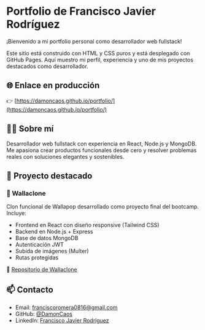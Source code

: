 # Portfolio de Francisco Javier Rodríguez

¡Bienvenido a mi portfolio personal como desarrollador web fullstack!

Este sitio está construido con HTML y CSS puros y está desplegado con GitHub Pages. Aquí muestro mi perfil, experiencia y uno de mis proyectos destacados como desarrollador.

## 🌐 Enlace en producción

👉 [https://damoncaos.github.io/portfolio/](https://damoncaos.github.io/portfolio/)

## 👨‍💻 Sobre mí

Desarrollador web fullstack con experiencia en React, Node.js y MongoDB. Me apasiona crear productos funcionales desde cero y resolver problemas reales con soluciones elegantes y sostenibles.

## 🚀 Proyecto destacado

### 🔹 Wallaclone
Clon funcional de Wallapop desarrollado como proyecto final del bootcamp.  
Incluye:
- Frontend en React con diseño responsive (Tailwind CSS)
- Backend en Node.js + Express
- Base de datos MongoDB
- Autenticación JWT
- Subida de imágenes (Multer)
- Rutas protegidas

🔗 [Repositorio de Wallaclone](https://github.com/DamonCaos/wallaclone)

## 📫 Contacto

- Email: franciscoromera0816@gmail.com  
- GitHub: [@DamonCaos](https://github.com/DamonCaos)  
- LinkedIn: [Francisco Javier Rodríguez](https://www.linkedin.com/in/francisco-javier-rodriguez-romera-1410b628b/)
